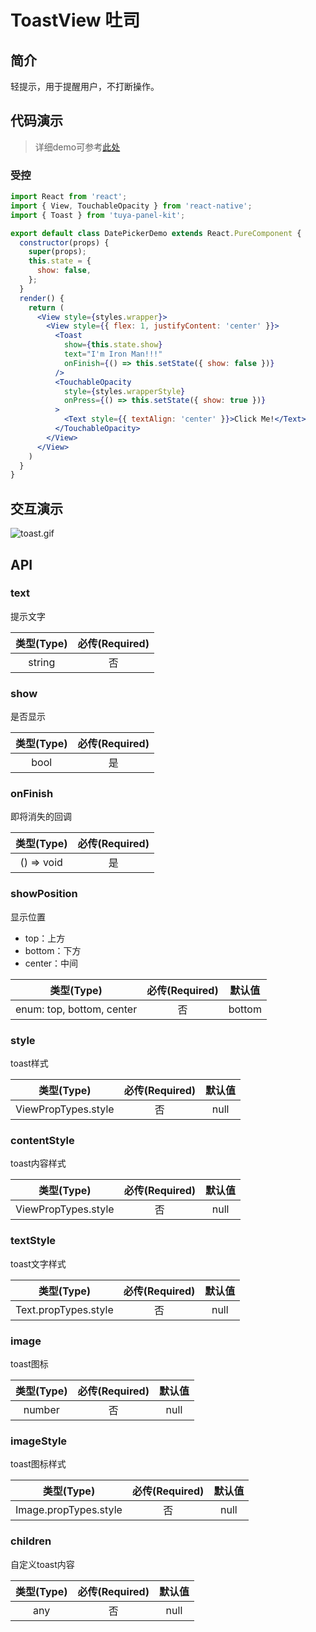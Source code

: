 # ToastView 吐司

<a name="a4d3b02a"></a>
## 简介

轻提示，用于提醒用户，不打断操作。

<a name="da441097"></a>
## 代码演示

> 详细demo可参考[此处](https://github.com/TuyaInc/tuya-panel-kit/tree/develop_2.0/example/src/scenes)

<a name="dcabaf73"></a>
### 受控

```jsx
import React from 'react';
import { View, TouchableOpacity } from 'react-native';
import { Toast } from 'tuya-panel-kit';

export default class DatePickerDemo extends React.PureComponent {
  constructor(props) {
    super(props);
    this.state = {
      show: false,
    };
  }
  render() {
    return (
      <View style={styles.wrapper}>
        <View style={{ flex: 1, justifyContent: 'center' }}>
          <Toast
            show={this.state.show}
            text="I'm Iron Man!!!"
            onFinish={() => this.setState({ show: false })}
          />
          <TouchableOpacity
            style={styles.wrapperStyle}
            onPress={() => this.setState({ show: true })}
          >
            <Text style={{ textAlign: 'center' }}>Click Me!</Text>
          </TouchableOpacity>
        </View>
      </View>
    )
  }
}
```

## 交互演示

![toast.gif](https://airtake-public-data.oss-cn-hangzhou.aliyuncs.com/fe-static/tuya-docs/a5199e04-84d2-4fb6-8ce0-0713b0116774.gif)<br />

<a name="API"></a>
## API

<a name="text"></a>
### text

提示文字


| 类型(Type) | 必传(Required) |
| :---: | :---: |
| string | 否 |



<a name="show"></a>
### show

是否显示


| 类型(Type) | 必传(Required) |
| :---: | :---: |
| bool | 是 |



<a name="onFinish"></a>
### onFinish

即将消失的回调


| 类型(Type) | 必传(Required) |
| :---: | :---: |
| () => void | 是 |



<a name="showPosition"></a>
### showPosition

显示位置

- top：上方
- bottom：下方
- center：中间

| 类型(Type) | 必传(Required) | 默认值 |
| :---: | :---: | :---: |
| enum: top, bottom, center | 否 | bottom |

<a name="nTLMr"></a>
### style

toast样式

| 类型(Type) | 必传(Required) | 默认值 |
| :---: | :---: | :---: |
| ViewPropTypes.style | 否 | null |

<a name="SymoK"></a>
### contentStyle

toast内容样式

| 类型(Type) | 必传(Required) | 默认值 |
| :---: | :---: | :---: |
| ViewPropTypes.style | 否 | null |


<a name="3HYsu"></a>
### textStyle

toast文字样式

| 类型(Type) | 必传(Required) | 默认值 |
| :---: | :---: | :---: |
| Text.propTypes.style | 否 | null |

<a name="iQe0t"></a>
### image

toast图标

| 类型(Type) | 必传(Required) | 默认值 |
| :---: | :---: | :---: |
| number | 否 | null |

<a name="r5yLY"></a>
### imageStyle

toast图标样式

| 类型(Type) | 必传(Required) | 默认值 |
| :---: | :---: | :---: |
| Image.propTypes.style | 否 | null |


<a name="KjcOP"></a>
### children

自定义toast内容

| 类型(Type) | 必传(Required) | 默认值 |
| :---: | :---: | :---: |
| any | 否 | null |

